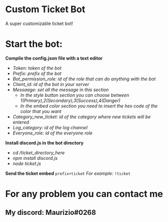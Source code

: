 # Custom Ticket Bot
A super customizable ticket bot!

# Start the bot:
**Compile the config.json file with a text editor**
* *Token: token of the bot*
* *Prefix: prefix of the bot*
* *Bot_permission_role: id of the role that can do anything with the bot*
* *Client_id: id of the bot in your server*
* *Messaage: set all the message in this section*
  * *In the style button section you can choose between 1(Primary),2(Secondary),3(Success),4(Danger)*
  * *In the embed color section you need to insert the hex code of the color that you want*
* *Category_new_ticket: id of the category where new tickets will be entered*
* *Log_category: id of the log channel*
* *Everyone_role: id of the everyone role*

**Install discord.js in the bot directory**
* *cd /ticket_directory_here* 
* *npm install discord.js* 
* *node ticket.js*

**Send the ticket embed**
`prefix+ticket`
*For example:*
`!ticket`

# For any problem you can contact me
## My discord: Maurizio#0268
